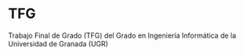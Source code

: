# TFG
Trabajo Final de Grado (TFG) del Grado en Ingeniería Informática de la Universidad de Granada (UGR)